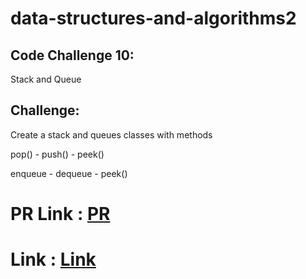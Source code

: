 # data-structures-and-algorithms2
## Code Challenge 10:
Stack and Queue
## Challenge:
Create a stack and queues classes with methods

pop() - push() - peek()

enqueue - dequeue - peek()

# PR Link : [PR](https://github.com/hind-hb/data-structures-and-algorithms2/pull/10/commits/fe2a8a4fb4215a2c8e783186d8e1d34b55779720)
# Link : [Link](https://github.com/hind-hb/data-structures-and-algorithms2/tree/stack-and-queue/StackQueue)


